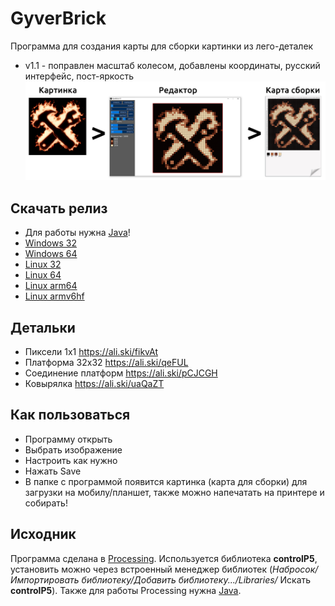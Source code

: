 # GyverBrick
Программа для создания карты для сборки картинки из лего-деталек 
- v1.1 - поправлен масштаб колесом, добавлены координаты, русский интерфейс, пост-яркость
![Logo](/gyverbrick.png)

## Скачать релиз
- Для работы нужна [Java](https://www.java.com/ru/download/)! 
- [Windows 32](https://github.com/AlexGyver/GyverBrick/releases/download/v1.1/application.windows32.zip)
- [Windows 64](https://github.com/AlexGyver/GyverBrick/releases/download/v1.1/application.windows64.zip)
- [Linux 32](https://github.com/AlexGyver/GyverBrick/releases/download/v1.1/application.linux32.zip)
- [Linux 64](https://github.com/AlexGyver/GyverBrick/releases/download/v1.1/application.linux64.zip)
- [Linux arm64](https://github.com/AlexGyver/GyverBrick/releases/download/v1.1/application.linux-arm64.zip)
- [Linux armv6hf](https://github.com/AlexGyver/GyverBrick/releases/download/v1.1/application.linux-armv6hf.zip)

## Детальки
* Пиксели 1х1 https://ali.ski/fikvAt
* Платформа 32х32 https://ali.ski/qeFUL
* Соединение платформ https://ali.ski/pCJCGH
* Ковырялка https://ali.ski/uaQaZT

## Как пользоваться
* Программу открыть
* Выбрать изображение
* Настроить как нужно
* Нажать Save
* В папке с программой появится картинка (карта для сборки) для загрузки на мобилу/планшет, также можно напечатать на принтере и собирать!

## Исходник
Программа сделана в [Processing](https://processing.org/). Используется библиотека **controlP5**, установить можно через встроенный менеджер библиотек (*Набросок/Импортировать библиотеку/Добавить библиотеку.../Libraries/* Искать **controlP5**). Также для работы Processing нужна [Java](https://www.java.com/ru/download/).
